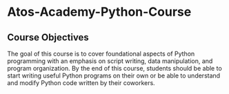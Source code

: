 # Atos-Academy-Python-Course
## Course Objectives

The goal of this course is to cover foundational aspects of Python
programming with an emphasis on script writing, data manipulation, and
program organization.  By the end of this course, students should be
able to start writing useful Python programs on their own or be able
to understand and modify Python code written by their
coworkers.
